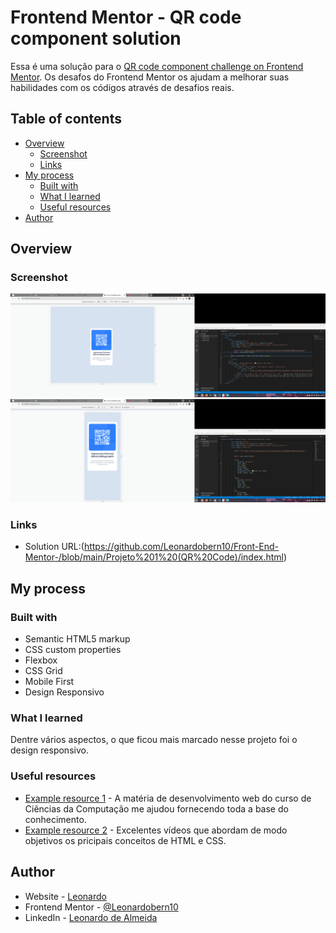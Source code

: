 # Frontend Mentor - QR code component solution

Essa é uma solução para o [QR code component challenge on Frontend Mentor](https://www.frontendmentor.io/challenges/qr-code-component-iux_sIO_H). Os desafos do Frontend Mentor os ajudam a melhorar suas habilidades com os códigos através de desafios reais.

## Table of contents

- [Overview](#overview)
  - [Screenshot](#screenshot)
  - [Links](#links)
- [My process](#my-process)
  - [Built with](#built-with)
  - [What I learned](#what-i-learned)
  - [Useful resources](#useful-resources)
- [Author](#author)


## Overview

### Screenshot

![](https://github.com/Leonardobern10/Front-End-Mentor-/blob/main/Projeto%201%20(QR%20Code)/Captura%20de%20tela%20de%202023-04-24%2016-48-31.png)
![](https://github.com/Leonardobern10/Front-End-Mentor-/blob/main/Projeto%201%20(QR%20Code)/Captura%20de%20tela%20de%202023-04-24%2016-52-59.png)

### Links

- Solution URL:(https://github.com/Leonardobern10/Front-End-Mentor-/blob/main/Projeto%201%20(QR%20Code)/index.html)

## My process

### Built with

- Semantic HTML5 markup
- CSS custom properties
- Flexbox
- CSS Grid
- Mobile First
- Design Responsivo


### What I learned

Dentre vários aspectos, o que ficou mais marcado nesse projeto foi o design responsivo.




### Useful resources

- [Example resource 1](https://estudante.estacio.br/disciplinas/estacio_7808777/temas/3) - A matéria de desenvolvimento web do curso de Ciências da Computação me ajudou fornecendo toda a base do conhecimento.
- [Example resource 2](https://www.youtube.com/watch?v=Ejkb_YpuHWs) - Excelentes vídeos que abordam de modo objetivos os pricipais conceitos de HTML e CSS.

## Author

- Website - [Leonardo](https://github.com/Leonardobern10)
- Frontend Mentor - [@Leonardobern10](https://www.frontendmentor.io/profile/Leonardobern10)
- LinkedIn - [Leonardo de Almeida](https://www.linkedin.com/in/https://www.linkedin.com/in/leonardo-bern/)

